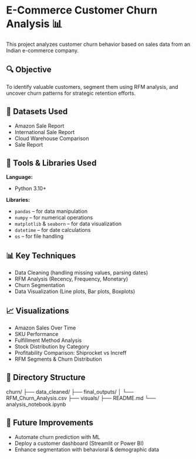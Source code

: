 # E-Commerce Customer Churn Analysis 📊

This project analyzes customer churn behavior based on sales data from an Indian e-commerce company.

## 🔍 Objective

To identify valuable customers, segment them using RFM analysis, and uncover churn patterns for strategic retention efforts.

## 📁 Datasets Used

- Amazon Sale Report
- International Sale Report
- Cloud Warehouse Comparison
- Sale Report

## 🧰 Tools & Libraries Used

**Language:**  
- Python 3.10+

**Libraries:**  
- `pandas` – for data manipulation  
- `numpy` – for numerical operations  
- `matplotlib` & `seaborn` – for data visualization  
- `datetime` – for date calculations  
- `os` – for file handling  

## 📊 Key Techniques

- Data Cleaning (handling missing values, parsing dates)
- RFM Analysis (Recency, Frequency, Monetary)
- Churn Segmentation
- Data Visualization (Line plots, Bar plots, Boxplots)

## 📈 Visualizations

- Amazon Sales Over Time
- SKU Performance
- Fulfillment Method Analysis
- Stock Distribution by Category
- Profitability Comparison: Shiprocket vs Increff
- RFM Segments & Churn Distribution

## 📂 Directory Structure

churn/ ├── data_cleaned/ ├── final_outputs/ │ └── RFM_Churn_Analysis.csv ├── visuals/ ├── README.md └── analysis_notebook.ipynb


## 🚀 Future Improvements

- Automate churn prediction with ML
- Deploy a customer dashboard (Streamlit or Power BI)
- Enhance segmentation with behavioral & demographic data
